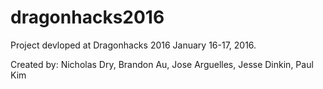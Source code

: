# dragonhacks2016

Project devloped at Dragonhacks 2016 January 16-17, 2016.

Created by: Nicholas Dry, Brandon Au, Jose Arguelles, Jesse Dinkin, Paul Kim
